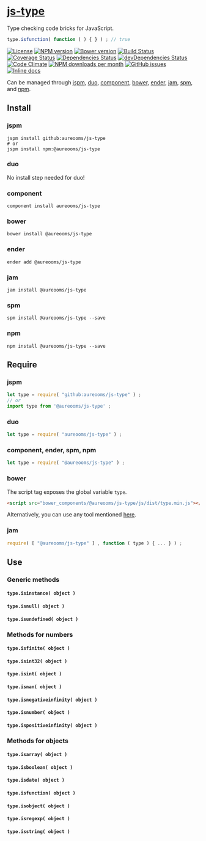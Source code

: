 [js-type](http://aureooms.github.io/js-type)
==

Type checking code bricks for JavaScript.

```js
type.isfunction( function ( ) { } ) ; // true
```

[![License](https://img.shields.io/github/license/aureooms/js-type.svg?style=flat)](https://raw.githubusercontent.com/aureooms/js-type/master/LICENSE)
[![NPM version](https://img.shields.io/npm/v/@aureooms/js-type.svg?style=flat)](https://www.npmjs.org/package/@aureooms/js-type)
[![Bower version](https://img.shields.io/bower/v/@aureooms/js-type.svg?style=flat)](http://bower.io/search/?q=@aureooms/js-type)
[![Build Status](https://img.shields.io/travis/aureooms/js-type.svg?style=flat)](https://travis-ci.org/aureooms/js-type)
[![Coverage Status](https://img.shields.io/coveralls/aureooms/js-type.svg?style=flat)](https://coveralls.io/r/aureooms/js-type)
[![Dependencies Status](https://img.shields.io/david/aureooms/js-type.svg?style=flat)](https://david-dm.org/aureooms/js-type#info=dependencies)
[![devDependencies Status](https://img.shields.io/david/dev/aureooms/js-type.svg?style=flat)](https://david-dm.org/aureooms/js-type#info=devDependencies)
[![Code Climate](https://img.shields.io/codeclimate/github/aureooms/js-type.svg?style=flat)](https://codeclimate.com/github/aureooms/js-type)
[![NPM downloads per month](https://img.shields.io/npm/dm/@aureooms/js-type.svg?style=flat)](https://www.npmjs.org/package/@aureooms/js-type)
[![GitHub issues](https://img.shields.io/github/issues/aureooms/js-type.svg?style=flat)](https://github.com/aureooms/js-type/issues)
[![Inline docs](http://inch-ci.org/github/aureooms/js-type.svg?branch=master&style=shields)](http://inch-ci.org/github/aureooms/js-type)

Can be managed through [jspm](https://github.com/jspm/jspm-cli),
[duo](https://github.com/duojs/duo),
[component](https://github.com/componentjs/component),
[bower](https://github.com/bower/bower),
[ender](https://github.com/ender-js/Ender),
[jam](https://github.com/caolan/jam),
[spm](https://github.com/spmjs/spm),
and [npm](https://github.com/npm/npm).

## Install

### jspm
```terminal
jspm install github:aureooms/js-type
# or
jspm install npm:@aureooms/js-type
```
### duo
No install step needed for duo!

### component
```terminal
component install aureooms/js-type
```

### bower
```terminal
bower install @aureooms/js-type
```

### ender
```terminal
ender add @aureooms/js-type
```

### jam
```terminal
jam install @aureooms/js-type
```

### spm
```terminal
spm install @aureooms/js-type --save
```

### npm
```terminal
npm install @aureooms/js-type --save
```

## Require
### jspm
```js
let type = require( "github:aureooms/js-type" ) ;
// or
import type from '@aureooms/js-type' ;
```
### duo
```js
let type = require( "aureooms/js-type" ) ;
```

### component, ender, spm, npm
```js
let type = require( "@aureooms/js-type" ) ;
```

### bower
The script tag exposes the global variable `type`.
```html
<script src="bower_components/@aureooms/js-type/js/dist/type.min.js"></script>
```
Alternatively, you can use any tool mentioned [here](http://bower.io/docs/tools/).

### jam
```js
require( [ "@aureooms/js-type" ] , function ( type ) { ... } ) ;
```

## Use

### Generic methods

#### `type.isinstance( object )`
#### `type.isnull( object )`
#### `type.isundefined( object )`

### Methods for numbers

#### `type.isfinite( object )`
#### `type.isint32( object )`
#### `type.isint( object )`
#### `type.isnan( object )`
#### `type.isnegativeinfinity( object )`
#### `type.isnumber( object )`
#### `type.ispositiveinfinity( object )`

### Methods for objects

#### `type.isarray( object )`
#### `type.isboolean( object )`
#### `type.isdate( object )`
#### `type.isfunction( object )`
#### `type.isobject( object )`
#### `type.isregexp( object )`
#### `type.isstring( object )`
